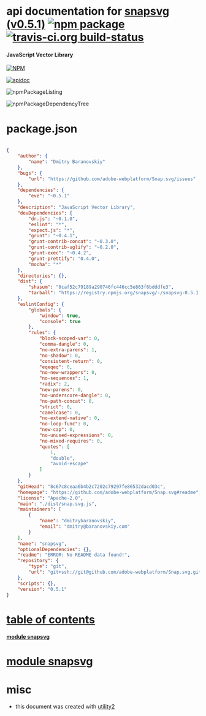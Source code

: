 # api documentation for  [snapsvg (v0.5.1)](https://github.com/adobe-webplatform/Snap.svg#readme)  [![npm package](https://img.shields.io/npm/v/npmdoc-snapsvg.svg?style=flat-square)](https://www.npmjs.org/package/npmdoc-snapsvg) [![travis-ci.org build-status](https://api.travis-ci.org/npmdoc/node-npmdoc-snapsvg.svg)](https://travis-ci.org/npmdoc/node-npmdoc-snapsvg)
#### JavaScript Vector Library

[![NPM](https://nodei.co/npm/snapsvg.png?downloads=true)](https://www.npmjs.com/package/snapsvg)

[![apidoc](https://npmdoc.github.io/node-npmdoc-snapsvg/build/screenCapture.buildNpmdoc.browser._2Fhome_2Ftravis_2Fbuild_2Fnpmdoc_2Fnode-npmdoc-snapsvg_2Ftmp_2Fbuild_2Fapidoc.html.png)](https://npmdoc.github.io/node-npmdoc-snapsvg/build/apidoc.html)

![npmPackageListing](https://npmdoc.github.io/node-npmdoc-snapsvg/build/screenCapture.npmPackageListing.svg)

![npmPackageDependencyTree](https://npmdoc.github.io/node-npmdoc-snapsvg/build/screenCapture.npmPackageDependencyTree.svg)



# package.json

```json

{
    "author": {
        "name": "Dmitry Baranovskiy"
    },
    "bugs": {
        "url": "https://github.com/adobe-webplatform/Snap.svg/issues"
    },
    "dependencies": {
        "eve": "~0.5.1"
    },
    "description": "JavaScript Vector Library",
    "devDependencies": {
        "dr.js": "~0.1.0",
        "eslint": "*",
        "expect.js": "*",
        "grunt": "~0.4.1",
        "grunt-contrib-concat": "~0.3.0",
        "grunt-contrib-uglify": "~0.2.0",
        "grunt-exec": "~0.4.2",
        "grunt-prettify": "0.4.0",
        "mocha": "*"
    },
    "directories": {},
    "dist": {
        "shasum": "0caf52c79189a290746fc446cc5e863f6bdddfe3",
        "tarball": "https://registry.npmjs.org/snapsvg/-/snapsvg-0.5.1.tgz"
    },
    "eslintConfig": {
        "globals": {
            "window": true,
            "console": true
        },
        "rules": {
            "block-scoped-var": 0,
            "comma-dangle": 0,
            "no-extra-parens": 1,
            "no-shadow": 0,
            "consistent-return": 0,
            "eqeqeq": 0,
            "no-new-wrappers": 0,
            "no-sequences": 1,
            "radix": 2,
            "new-parens": 0,
            "no-underscore-dangle": 0,
            "no-path-concat": 0,
            "strict": 0,
            "camelcase": 0,
            "no-extend-native": 0,
            "no-loop-func": 0,
            "new-cap": 0,
            "no-unused-expressions": 0,
            "no-mixed-requires": 0,
            "quotes": [
                1,
                "double",
                "avoid-escape"
            ]
        }
    },
    "gitHead": "8c67c8ceaa6b4b2c7202c79297fe86532dacd03c",
    "homepage": "https://github.com/adobe-webplatform/Snap.svg#readme",
    "license": "Apache-2.0",
    "main": "./dist/snap.svg.js",
    "maintainers": [
        {
            "name": "dmitrybaranovskiy",
            "email": "dmitry@baranovskiy.com"
        }
    ],
    "name": "snapsvg",
    "optionalDependencies": {},
    "readme": "ERROR: No README data found!",
    "repository": {
        "type": "git",
        "url": "git+ssh://git@github.com/adobe-webplatform/Snap.svg.git"
    },
    "scripts": {},
    "version": "0.5.1"
}
```



# <a name="apidoc.tableOfContents"></a>[table of contents](#apidoc.tableOfContents)

#### [module snapsvg](#apidoc.module.snapsvg)



# <a name="apidoc.module.snapsvg"></a>[module snapsvg](#apidoc.module.snapsvg)



# misc
- this document was created with [utility2](https://github.com/kaizhu256/node-utility2)
